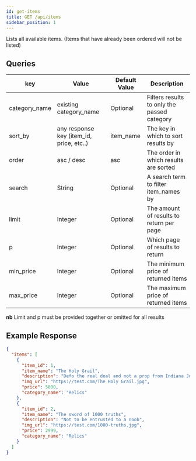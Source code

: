 ```yaml
---
id: get-items
title: GET /api/items
sidebar_position: 1
---
```


Lists all available items. (Items that have already been ordered will not be listed)

## Queries

| key           | Value                                    | Default Value | Description                                 |
| ------------- | ---------------------------------------- | ------------- | ------------------------------------------- |
| category_name | existing category_name                   | Optional      | Filters results to only the passed category |
| sort_by       | any response key (item_id, price, etc..) | item_name     | The key in which to sort results by         |
| order         | asc / desc                               | asc           | The order in which results are sorted       |
| search        | String                                   | Optional      | A search term to filter item_names by       |
| limit         | Integer                                  | Optional      | The amount of results to return per page    |
| p             | Integer                                  | Optional      | Which page of results to return             |
| min_price     | Integer                                  | Optional      | The minimum price of returned items         |
| max_price     | Integer                                  | Optional      | The maximum price of returned items         |

**nb** Limit and p must be provided together or omitted for all results

## Example Response

```json
{
  "items": [
    {
      "item_id": 1,
      "item_name": "The Holy Grail",
      "description": "Defo the real deal and not a prop from Indiana Jones",
      "img_url": "https://test.com/The Holy Grail.jpg",
      "price": 5000,
      "category_name": "Relics"
    },
    {
      "item_id": 2,
      "item_name": "The sword of 1000 truths",
      "description": "Not to be entrusted to a noob",
      "img_url": "https://test.com/1000-truths.jpg",
      "price": 2999,
      "category_name": "Relics"
    }
  ]
}
```
